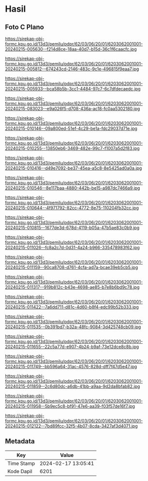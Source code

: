 # Hasil

## Foto C Plano

https://sirekap-obj-formc.kpu.go.id/13d3/pemilu/pdpr/62/03/06/20/01/6203062001001-20240215-005630--f214d8ce-18aa-40d7-b15d-36c1f6caacfc.jpg

https://sirekap-obj-formc.kpu.go.id/13d3/pemilu/pdpr/62/03/06/20/01/6203062001001-20240215-005812--674243cd-2146-483c-9c1e-496815f9eaa7.jpg

https://sirekap-obj-formc.kpu.go.id/13d3/pemilu/pdpr/62/03/06/20/01/6203062001001-20240215-005933--bca58b5b-3cc1-4484-97c7-6c7dfdecaedc.jpg

https://sirekap-obj-formc.kpu.go.id/13d3/pemilu/pdpr/62/03/06/20/01/6203062001001-20240215-083023--e9a026f5-d708-436a-ac18-fc0aa5302180.jpg

https://sirekap-obj-formc.kpu.go.id/13d3/pemilu/pdpr/62/03/06/20/01/6203062001001-20240215-010146--09a800ed-51ef-4c29-be1a-fdc29037d71e.jpg

https://sirekap-obj-formc.kpu.go.id/13d3/pemilu/pdpr/62/03/06/20/01/6203062001001-20240215-010255--13850eb6-3469-482e-99c7-f1007a5d2f83.jpg

https://sirekap-obj-formc.kpu.go.id/13d3/pemilu/pdpr/62/03/06/20/01/6203062001001-20240215-010416--d49e7092-be37-45ea-a5c8-8e5425ad0a0a.jpg

https://sirekap-obj-formc.kpu.go.id/13d3/pemilu/pdpr/62/03/06/20/01/6203062001001-20240215-010546--8e117baa-4880-442b-be15-a987dc7466a9.jpg

https://sirekap-obj-formc.kpu.go.id/13d3/pemilu/pdpr/62/03/06/20/01/6203062001001-20240215-010644--4f971792-82cc-4772-8e75-110204fb32cc.jpg

https://sirekap-obj-formc.kpu.go.id/13d3/pemilu/pdpr/62/03/06/20/01/6203062001001-20240215-010815--1677de3d-678d-4119-b05a-47b5ae83c0b9.jpg

https://sirekap-obj-formc.kpu.go.id/13d3/pemilu/pdpr/62/03/06/20/01/6203062001001-20240215-011026--fc8a2c7d-0d31-4a24-b966-335478983f62.jpg

https://sirekap-obj-formc.kpu.go.id/13d3/pemilu/pdpr/62/03/06/20/01/6203062001001-20240215-011159--90ca8708-d761-4cfa-ad7a-bcae39eb5cb5.jpg

https://sirekap-obj-formc.kpu.go.id/13d3/pemilu/pdpr/62/03/06/20/01/6203062001001-20240215-011317--919b812c-b43e-4698-ae85-b7e8b6bd9c78.jpg

https://sirekap-obj-formc.kpu.go.id/13d3/pemilu/pdpr/62/03/06/20/01/6203062001001-20240215-011422--7a6dd711-d81c-4d60-b8f4-edc99b52b333.jpg

https://sirekap-obj-formc.kpu.go.id/13d3/pemilu/pdpr/62/03/06/20/01/6203062001001-20240215-011535--0b391bd7-b32a-48fc-9084-3d425748cb09.jpg

https://sirekap-obj-formc.kpu.go.id/13d3/pemilu/pdpr/62/03/06/20/01/6203062001001-20240215-011655--22c5a77d-e907-4b24-b9af-73e12dce8c8b.jpg

https://sirekap-obj-formc.kpu.go.id/13d3/pemilu/pdpr/62/03/06/20/01/6203062001001-20240215-011749--bb596a64-31ac-4576-828d-dff7f47d5e47.jpg

https://sirekap-obj-formc.kpu.go.id/13d3/pemilu/pdpr/62/03/06/20/01/6203062001001-20240215-011859--2c6d80dc-a6db-41bb-a9aa-9d2da8bfab82.jpg

https://sirekap-obj-formc.kpu.go.id/13d3/pemilu/pdpr/62/03/06/20/01/6203062001001-20240215-011958--5b9ec5c8-bf91-47e6-aa39-f03f57de16f7.jpg

https://sirekap-obj-formc.kpu.go.id/13d3/pemilu/pdpr/62/03/06/20/01/6203062001001-20240215-012122--7bd89fcc-32f5-4b07-8cda-3427af3d4071.jpg


## Metadata

| Key        | Value               |
| ---------- | ------------------- |
| Time Stamp | 2024-02-17 13:05:41 |
| Kode Dapil | 6201                |



